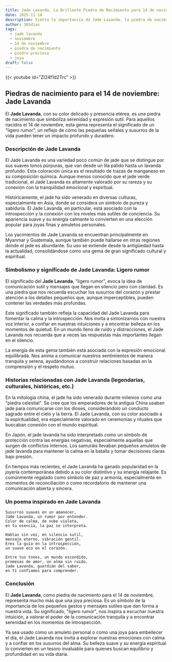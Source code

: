 ```yaml
---
title: Jade Lavanda, La Brillante Piedra de Nacimiento para 14 de noviembre
date: 2025-11-14
description: Sienta la importancia de Jade Lavanda, la piedra de nacimiento de 14 de noviembre que simboliza Ligero rumor. Deje que su belleza y significado iluminen su día.
author: 365días
tags:
  - jade lavanda
  - noviembre
  - 14 de noviembre
  - piedra de nacimiento
  - piedra preciosa
  - joya
draft: false
---
```


{{< youtube id="ZI24f1d2Trc" >}}

## Piedras de nacimiento para el 14 de noviembre: Jade Lavanda

El **Jade Lavanda**, con su color delicado y presencia etérea, es una piedra de nacimiento que simboliza serenidad y expresión sutil. Para aquellos nacidos el 14 de noviembre, esta gema representa el significado de un "ligero rumor", un reflejo de cómo las pequeñas señales y susurros de la vida pueden tener un impacto profundo y duradero.

### Descripción de Jade Lavanda

El Jade Lavanda es una variedad poco común de jade que se distingue por sus suaves tonos púrpuras, que van desde un lila pálido hasta un lavanda profundo. Esta coloración única es el resultado de trazas de manganeso en su composición química. Aunque menos conocido que el jade verde tradicional, el Jade Lavanda es altamente valorado por su rareza y su conexión con la tranquilidad emocional y espiritual.

Históricamente, el jade ha sido venerado en diversas culturas, especialmente en Asia, donde se considera un símbolo de pureza y sabiduría. El Jade Lavanda, en particular, está asociado con la introspección y la conexión con los niveles más sutiles de conciencia. Su apariencia suave y su energía calmante lo convierten en una elección popular para joyas finas y amuletos personales.

Los yacimientos de Jade Lavanda se encuentran principalmente en Myanmar y Guatemala, aunque también puede hallarse en otras regiones donde el jade es abundante. Su uso se extiende desde la antigüedad hasta la actualidad, consolidándose como una gema de gran significado cultural y espiritual.

### Simbolismo y significado de Jade Lavanda: Ligero rumor

El significado del **Jade Lavanda**, "ligero rumor", evoca la idea de comunicación sutil y mensajes que llegan en silencio pero con claridad. Es una piedra que nos recuerda escuchar los susurros del corazón y prestar atención a los detalles pequeños que, aunque imperceptibles, pueden contener las verdades más profundas.

Este significado también refleja la capacidad del Jade Lavanda para fomentar la calma y la introspección. Nos invita a sintonizarnos con nuestra voz interior, a confiar en nuestras intuiciones y a encontrar belleza en los momentos de quietud. En un mundo lleno de ruido y distracciones, el Jade Lavanda nos recuerda que a veces las respuestas más importantes llegan en el silencio.

La energía de esta gema también está asociada con la expresión emocional equilibrada. Nos anima a comunicar nuestros sentimientos de manera tranquila y serena, ayudándonos a construir relaciones basadas en la comprensión y el respeto mutuo.

### Historias relacionadas con Jade Lavanda (legendarias, culturales, históricas, etc.)

En la mitología china, el jade ha sido venerado durante milenios como una "piedra celestial". Se cree que los emperadores de la antigua China usaban jade para comunicarse con los dioses, considerándolo un conducto sagrado entre el cielo y la tierra. El Jade Lavanda, con su color asociado a la espiritualidad, era especialmente valorado en ceremonias y rituales que buscaban conexión con el mundo espiritual.

En Japón, el jade lavanda ha sido interpretado como un símbolo de protección contra las energías negativas, especialmente aquellas que surgen de conflictos internos. Los samuráis llevaban pequeños amuletos de jade lavanda para mantener la calma en la batalla y tomar decisiones claras bajo presión.

En tiempos más recientes, el Jade Lavanda ha ganado popularidad en la joyería contemporánea debido a su color distintivo y su energía relajante. Es comúnmente regalado como símbolo de paz y armonía, especialmente en momentos de reconciliación o como recordatorio de mantener una comunicación abierta y sincera.

### Un poema inspirado en Jade Lavanda

```
Susurros suaves en un amanecer,  
Jade Lavanda, un rumor por entender.  
Color de calma, de nube violeta,  
en tu esencia, la paz se interpreta.  

Hablas sin voz, en silencio sutil,  
mensaje eterno, vibración gentil.  
Eres la guía en la introspección,  
un suave eco en el corazón.  

Entre tus tonos, un mundo escondido,  
promesas de amor, un alma sin ruido.  
Jade Lavanda, guardián del saber,  
en ti confiamos para comprender.  
```

### Conclusión

El **Jade Lavanda**, como piedra de nacimiento para el 14 de noviembre, representa mucho más que una joya preciosa. Es un símbolo de la importancia de los pequeños gestos y mensajes sutiles que dan forma a nuestra vida. Su significado, "ligero rumor", nos inspira a escuchar nuestra intuición, a valorar el poder de la comunicación tranquila y a encontrar serenidad en los momentos de introspección.

Ya sea usado como un amuleto personal o como una joya para embellecer el día, el Jade Lavanda nos invita a explorar nuestras emociones con calma y a confiar en los susurros del alma. Su belleza suave y su energía espiritual lo convierten en un tesoro invaluable para quienes buscan equilibrio y profundidad en su vida diaria.